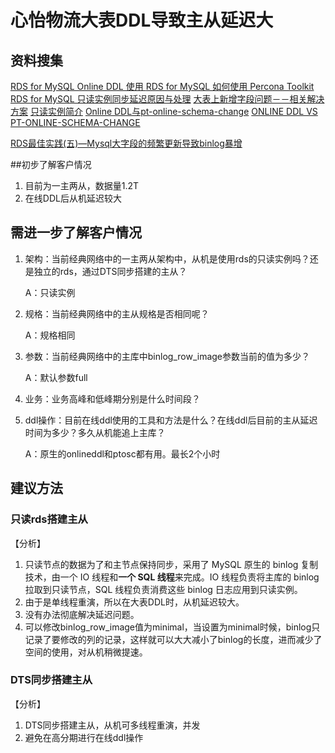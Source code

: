 # 心怡物流大表DDL导致主从延迟大

## 资料搜集

[RDS for MySQL Online DDL 使用 ](https://help.aliyun.com/knowledge_detail/41733.html)
[RDS for MySQL 如何使用 Percona Toolkit](https://help.aliyun.com/knowledge_detail/41734.html)
[RDS for MySQL 只读实例同步延迟原因与处理](https://help.aliyun.com/knowledge_detail/41767.html)
[大表上新增字段问题－－相关解决方案](http://blog.csdn.net/sollion/article/details/6095931)
[只读实例简介]( https://help.aliyun.com/document_detail/26136.html?spm=5176.2020520104.200.7.75e47270RwLjA7)
[Online DDL与pt-online-schema-change](http://www.cnblogs.com/zengkefu/p/5671661.html)
[ONLINE DDL VS PT-ONLINE-SCHEMA-CHANGE](http://www.fromdual.com/online-ddl_vs_pt-online-schema-change)

[RDS最佳实践(五)—Mysql大字段的频繁更新导致binlog暴增](https://m.th7.cn/show/51/201408/66846.html)

##初步了解客户情况

1. 目前为一主两从，数据量1.2T
2. 在线DDL后从机延迟较大

## 需进一步了解客户情况

1. 架构：当前经典网络中的一主两从架构中，从机是使用rds的只读实例吗？还是独立的rds，通过DTS同步搭建的主从？

   A：只读实例

2. 规格：当前经典网络中的主从规格是否相同呢？

   A：规格相同

3. 参数：当前经典网络中的主库中binlog_row_image参数当前的值为多少？

   A：默认参数full

4. 业务：业务高峰和低峰期分别是什么时间段？

5. ddl操作：目前在线ddl使用的工具和方法是什么？在线ddl后目前的主从延迟时间为多少？多久从机能追上主库？

   A：原生的onlineddl和ptosc都有用。最长2个小时



## 建议方法

### 只读rds搭建主从

【分析】

1. 只读节点的数据为了和主节点保持同步，采用了 MySQL 原生的 binlog 复制技术，由一个 IO 线程和**一个 SQL 线程**来完成。IO 线程负责将主库的 binlog 拉取到只读节点，SQL 线程负责消费这些 binlog 日志应用到只读实例。
2. 由于是单线程重演，所以在大表DDL时，从机延迟较大。
3. 没有办法彻底解决延迟问题。
4. 可以修改binlog_row_image值为minimal，当设置为minimal时候，binlog只记录了要修改的列的记录，这样就可以大大减小了binlog的长度，进而减少了空间的使用，对从机稍微提速。

### DTS同步搭建主从

【分析】

1. DTS同步搭建主从，从机可多线程重演，并发
2. 避免在高分期进行在线ddl操作